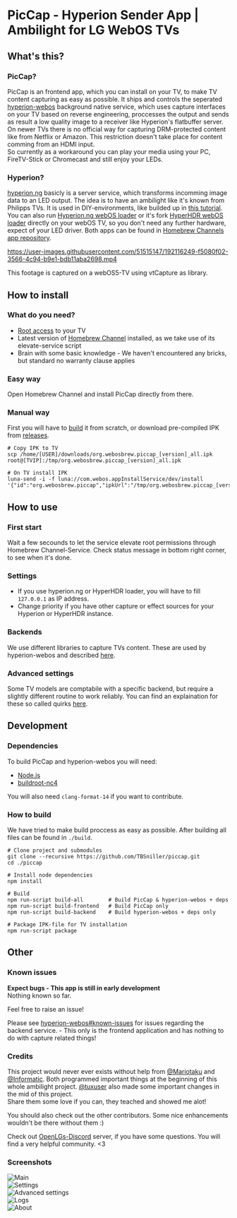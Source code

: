 # PicCap - Hyperion Sender App | Ambilight for LG WebOS TVs  
  
## What's this?

### PicCap?    
PicCap is an frontend app, which you can install on your TV, to make TV content capturing as easy as possible. It ships and controls the seperated [hyperion-webos](https://github.com/webosbrew/hyperion-webos) background native service, which uses capture interfaces on your TV based on reverse engineering, proccesses the output and sends as result a low quality image to a receiver like Hyperion's flatbuffer server.  
On newer TVs there is no official way for capturing DRM-protected content like from Netflix or Amazon. This restriction doesn't take place for content comming from an HDMI input.  
So currently as a workaround you can play your media using your PC, FireTV-Stick or Chromecast and still enjoy your LEDs.

### Hyperion?  
[hyperion.ng](https://github.com/hyperion-project/hyperion.ng) basicly is a server service, which transforms incomming image data to an LED output. The idea is to have an ambilight like it's known from Philipps TVs.
It is used in DIY-environments, like builded up in [this tutorial](https://github.com/TBSniller/piccap/blob/main/DIY_Ambilight.md).  
You can also run [Hyperion.ng webOS loader](https://github.com/webosbrew/hyperion.ng-webos-loader) or it's fork [HyperHDR webOS loader](https://github.com/webosbrew/hyperhdr-webos-loader) directly on your webOS TV, so you don't need any further hardware, expect of your LED driver. Both apps can be found in [Homebrew Channels app repository](https://repo.webosbrew.org/apps/).  
  
https://user-images.githubusercontent.com/51515147/192116249-f5080f02-3566-4c94-b9e1-bdb11aba2698.mp4

This footage is captured on a webOS5-TV using vtCapture as library.

## How to install  

### What do you need?  
- [Root access](https://github.com/RootMyTV/RootMyTV.github.io) to your TV  
- Latest version of [Homebrew Channel](https://github.com/webosbrew/webos-homebrew-channel) installed, as we take use of its elevate-service script  
- Brain with some basic knowledge - We haven't encountered any bricks, but standard no warranty clause applies

### Easy way
Open Homebrew Channel and install PicCap directly from there.  
  
### Manual way
First you will have to [build](https://github.com/TBSniller/piccap#development) it from scratch, or download pre-compiled IPK from [releases](https://github.com/TBSniller/piccap/releases).  
  
```
# Copy IPK to TV 
scp /home/[USER]/downloads/org.webosbrew.piccap_[version]_all.ipk root@[TVIP]:/tmp/org.webosbrew.piccap_[version]_all.ipk

# On TV install IPK
luna-send -i -f luna://com.webos.appInstallService/dev/install '{"id":"org.webosbrew.piccap","ipkUrl":"/tmp/org.webosbrew.piccap_[version]_all.ipk","subscribe":true}'
```
  
## How to use
### First start  
Wait a few secounds to let the service elevate root permissions through Homebrew Channel-Service. Check status message in bottom right corner, to see when it's done.
  
  
### Settings 
 - If you use hyperion.ng or HyperHDR loader, you will have to fill `127.0.0.1` as IP address. 
 - Change priority if you have other capture or effect sources for your Hyperion or HyperHDR instance.  

### Backends
We use different libraries to capture TVs content. These are used by hyperion-webos and described [here](https://github.com/webosbrew/hyperion-webos/tree/main#backends).  

### Advanced settings
Some TV models are comptabile with a specific backend, but require a slightly different routine to work reliably. You can find an explaination for  these so called quirks [here](https://github.com/webosbrew/hyperion-webos/tree/main#quirks).

## Development
### Dependencies
To build PicCap and hyperion-webos you will need:  
- [Node.js](https://nodejs.org/en/download/)  
- [buildroot-nc4](https://github.com/openlgtv/buildroot-nc4)  

You will also need `clang-format-14` if you want to contribute.  

### How to build  
We have tried to make build proccess as easy as possible. After building all files can be found in `./build`.
```
# Clone project and submodules
git clone --recursive https://github.com/TBSniller/piccap.git
cd ./piccap

# Install node dependencies
npm install

# Build
npm run-script build-all        # Build PicCap & hyperion-webos + deps
npm run-script build-frontend   # Build PicCap only
npm run-script build-backend    # Build hyperion-webos + deps only

# Package IPK-file for TV installation
npm run-script package
```  

## Other

### Known issues  
**Expect bugs - This app is still in early development**  
Nothing known so far.  

Feel free to raise an issue!  

Please see [hyperion-webos#known-issues](https://github.com/webosbrew/hyperion-webos/tree/main#known-issues) for issues regarding the backend service. - This only is the frontend application and has nothing to do with capture related things!  

### Credits
This project would never ever exists without help from [@Mariotaku](https://github.com/mariotaku) and [@Informatic](https://github.com/Informatic).
Both programmed important things at the beginning of this whole ambilight project. [@tuxuser](https://github.com/tuxuser) also made some important changes in the mid of this project.  
Share them some love if you can, they teached and showed me alot!  

You should also check out the other contributors. Some nice enhancements wouldn't be there without them :)  
  
Check out [OpenLGs-Discord](https://discord.gg/9sqAgHVRhP) server, if you have some questions. You will find a very helpful community. <3  

### Screenshots
![Main](https://user-images.githubusercontent.com/51515147/192116360-efd6483a-8dc7-4b61-af27-d428f90740a3.jpg)  
![Settings](https://user-images.githubusercontent.com/51515147/192116365-1f9a7590-7a88-4bfd-924f-3b8bf9ae47b6.jpg)  
![Advanced settings](https://user-images.githubusercontent.com/51515147/192116371-21387541-7c56-4866-b7fd-23246a9a4d2e.jpg)  
![Logs](https://user-images.githubusercontent.com/51515147/192116386-df4e5e3c-7260-451e-8685-69a69a3abc0b.jpg)  
![About](https://user-images.githubusercontent.com/51515147/192116388-6dce877d-41be-41b1-922e-630783fbca7c.jpg)  
